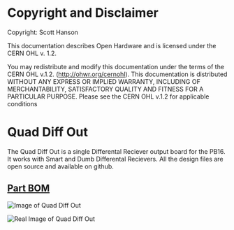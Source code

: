 # Copyright and Disclaimer
Copyright: Scott Hanson

This documentation describes Open Hardware and is licensed under the CERN OHL v. 1.2.

You may redistribute and modify this documentation under the terms of the CERN OHL v.1.2. (http://ohwr.org/cernohl). This documentation is distributed WITHOUT ANY EXPRESS OR IMPLIED WARRANTY, INCLUDING OF MERCHANTABILITY, SATISFACTORY QUALITY AND FITNESS FOR A PARTICULAR PURPOSE. Please see the CERN OHL v.1.2 for applicable conditions

# Quad Diff Out

The Quad Diff Out is a single Differental Reciever output board for the PB16. It works with Smart and Dumb Differental Recievers. All the design files are open source and available on github.

## [Part BOM](https://github.com/computergeek1507/PB_16/raw/master/Quad_Diff_Out/Quad_Diff_Out_BOM.ods)

![Image of Quad Diff Out](https://github.com/computergeek1507/PB_16/raw/master/Quad_Diff_Out/Quad_Diff_Out.png)

![Real Image of Quad Diff Out](https://github.com/computergeek1507/PB_16/raw/master/Quad_Diff_Out/IMG_20191203_205121.jpg)



